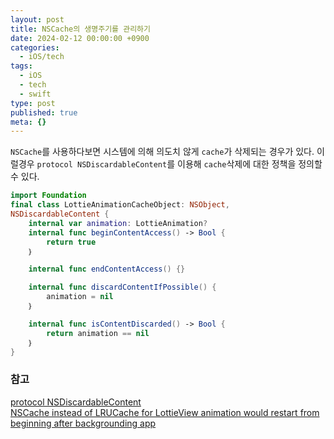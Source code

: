 ```yaml
---
layout: post
title: NSCache의 생명주기를 관리하기
date: 2024-02-12 00:00:00 +0900
categories:
  - iOS/tech
tags:
  - iOS
  - tech
  - swift
type: post
published: true
meta: {}
---
```

`NSCache`를 사용하다보면 시스템에 의해 의도치 않게 `cache`가 삭제되는 경우가 있다. 이럴경우 `protocol NSDiscardableContent`를 이용해 `cache`삭제에 대한 정책을 정의할 수 있다.   
```swift
import Foundation
final class LottieAnimationCacheObject: NSObject,
NSDiscardableContent {
    internal var animation: LottieAnimation?
    internal func beginContentAccess() -> Bool {
        return true
    ｝

    internal func endContentAccess() {}

    internal func discardContentIfPossible() {
        animation = nil
    ｝

    internal func isContentDiscarded() -> Bool {
        return animation == nil
    ｝
}
```   
### 참고
[protocol NSDiscardableContent](https://developer.apple.com/documentation/foundation/nsdiscardablecontent)   
[NSCache instead of LRUCache for LottieView animation would restart from beginning after backgrounding app](https://github.com/airbnb/lottie-ios/pull/2290)
